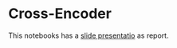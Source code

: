 # Cross-Encoder

This notebooks has a [slide presentatio](https://docs.google.com/presentation/d/1blY-d8AKh6bClLb0Bvnqkfvz-eWvejo5QUhdqfvhb04/edit?usp=sharing) as report.
